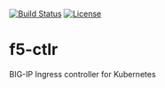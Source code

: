 [![Build Status](https://travis-ci.org/mzahorik/f5-ctlr.svg?branch=master)](https://travis-ci.org/mzahorik/f5-ctlr) [![License](https://img.shields.io/badge/License-Apache%202.0-blue.svg)](https://opensource.org/licenses/Apache-2.0)
# f5-ctlr
BIG-IP Ingress controller for Kubernetes


